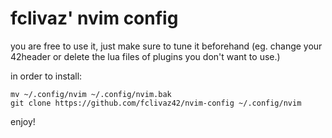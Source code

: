 # fclivaz' nvim config

you are free to use it, just make sure to tune it beforehand (eg. change your 42header or delete the lua files of plugins you don't want to use.)

in order to install:

```shell
mv ~/.config/nvim ~/.config/nvim.bak
git clone https://github.com/fclivaz42/nvim-config ~/.config/nvim
```

enjoy!
